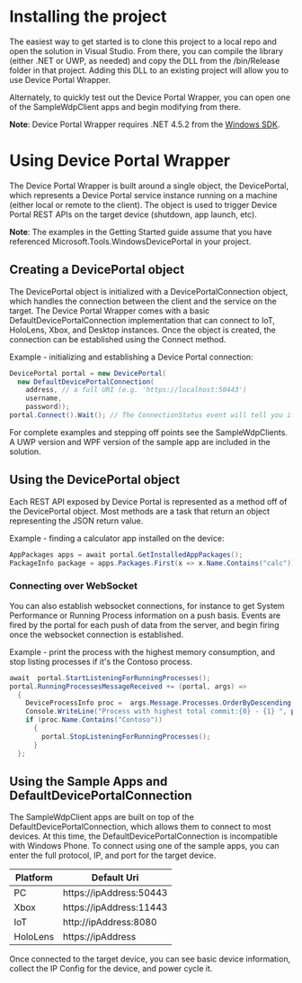 # Installing the project
The easiest way to get started is to clone this project to a local repo and open the solution in Visual Studio.  From there, you can compile the library (either .NET or UWP, as needed) and copy the DLL from the /bin/Release folder in that project.  Adding this DLL to an existing project will allow you to use Device Portal Wrapper. 

Alternately, to quickly test out the Device Portal Wrapper, you can open one of the SampleWdpClient apps and begin modifying from there. 

**Note**: Device Portal Wrapper requires .NET 4.5.2 from the [Windows SDK](https://developer.microsoft.com/en-US/windows/downloads/windows-10-sdk). 

# Using Device Portal Wrapper
The Device Portal Wrapper is built around a single object, the DevicePortal, which represents a Device Portal service instance running on a machine (either local or remote to the client).  The object is used to trigger Device Portal REST APIs on the target device (shutdown, app launch, etc). 

**Note**: The examples in the Getting Started guide assume that you have referenced Microsoft.Tools.WindowsDevicePortal in your project. 

## Creating a DevicePortal object
The DevicePortal object is initialized with a DevicePortalConnection object, which handles the connection between the client and the service on the target. The Device Portal Wrapper comes with a basic DefaultDevicePortalConnection implementation that can connect to IoT, HoloLens, Xbox, and Desktop instances. Once the object is created, the connection can be established using the Connect method. 
		
Example - initializing and establishing a Device Portal connection:
```C#	   
DevicePortal portal = new DevicePortal(
  new DefaultDevicePortalConnection(
    address, // a full URI (e.g. 'https://localhost:50443')
    username,
    password));
portal.Connect().Wait(); // The ConnectionStatus event will tell you if it succeeded 
```
For complete examples and stepping off points see the SampleWdpClients.  A UWP version and WPF version of the sample app are included in the solution.

## Using the DevicePortal object
Each REST API exposed by Device Portal is represented as a method off of the DevicePortal object. Most methods are a task that return an object representing the JSON return value.  

Example - finding a calculator app installed on the device: 
```C#
AppPackages apps = await portal.GetInstalledAppPackages();
PackageInfo package = apps.Packages.First(x => x.Name.Contains("calc"));
```

### Connecting over WebSocket
You can also establish websocket connections, for instance to get System Performance or Running Process information on a push basis.  Events are fired by the portal for each push of data from the server, and begin firing once the websocket connection is established. 

Example - print the process with the highest memory consumption, and stop listing processes if it's the Contoso process. 
```C#
await  portal.StartListeningForRunningProcesses();
portal.RunningProcessesMessageReceived += (portal, args) =>
  {
    DeviceProcessInfo proc =  args.Message.Processes.OrderByDescending(x=>x.TotalCommit).First();
    Console.WriteLine("Process with highest total commit:{0} - {1} ", proc.ProcessId, proc.Name);
    if (proc.Name.Contains("Contoso"))
      {
        portal.StopListeningForRunningProcesses();
      }
  };
```

## Using the Sample Apps and DefaultDevicePortalConnection
The SampleWdpClient apps are built on top of the DefaultDevicePortalConnection, which allows them to connect to most devices. At this time, the DefaultDevicePortalConnection is incompatible with Windows Phone. 
To connect using one of the sample apps, you can enter the full protocol, IP, and port for the target device.  

| Platform  | Default Uri |
| ------------- | ------------- |
| PC  | https://ipAddress:50443  |
| Xbox | https://ipAddress:11443  |
| IoT | http://ipAddress:8080 |
| HoloLens | https://ipAddress |

Once connected to the target device, you can see basic device information, collect the IP Config for the device, and power cycle it. 